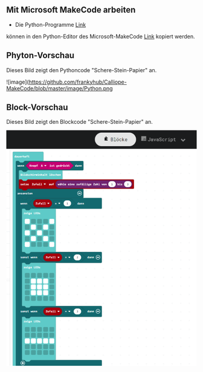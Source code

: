 

## Mit Microsoft MakeCode arbeiten

- Die Python-Programme [Link](https://github.com/frankyhub/Calliope-MakeCode/tree/master/Python)

können in den Python-Editor des Microsoft-MakeCode [Link](https://makecode.calliope.cc/#editor) kopiert werden.

## Phyton-Vorschau

Dieses Bild zeigt den Pythoncode "Schere-Stein-Papier" an.

![image](https://github.com/frankyhub/Calliope-MakeCode/blob/master/image/Python.png

## Block-Vorschau

Dieses Bild zeigt den Blockcode "Schere-Stein-Papier" an.

![image](https://github.com/frankyhub/Calliope-MakeCode/blob/master/image/Schere_Stein_Papier.png)


